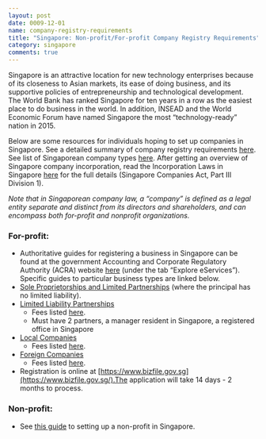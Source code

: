 ```yaml
---
layout: post
date: 0009-12-01
name: company-registry-requirements
title: "Singapore: Non-profit/For-profit Company Registry Requirements"
category: singapore
comments: true
---
```




Singapore is an attractive location for new technology enterprises because of its closeness to Asian markets, its ease of doing business, and its supportive policies of entrepreneurship and technological development. The World Bank has ranked Singapore for ten years in a row as the easiest place to do business in the world. In addition, INSEAD and the World Economic Forum have named Singapore the most “technology-ready” nation in 2015.

Below are some resources for individuals hoping to set up companies in Singapore.
See a detailed summary of company registry requirements [here](https://www.guidemesingapore.com/business-guides/incorporation-guides/introduction-to-incorporation/singapore-company-registration-guide).
See list of Singaporean company types [here](https://www.guidemesingapore.com/business-guides/incorporation-guides/introduction-to-incorporation/types-of-business-entities-in-singapore).
After getting an overview of Singapore company incorporation, read the Incorporation Laws in Singapore [here](https://sso.agc.gov.sg/Act/CoA1967#pr17-) for the full details (Singapore Companies Act, Part III Division 1).

*Note that in Singaporean company law, a “company” is defined as a legal entity separate and distinct from its directors and shareholders, and can encompass both for-profit and nonprofit organizations.*

### For-profit:
   * Authoritative guides for registering a business in Singapore can be found at the government Accounting and Corporate Regulatory Authority (ACRA) website [here](https://www.bizfile.gov.sg/) (under the tab “Explore eServices”). Specific guides to particular business types are linked below.  
   * [Sole Proprietorships and Limited Partnerships](https://www.acra.gov.sg/Sole_Proprietorships/) (where the principal has no limited liability). 
   * [Limited Liability Partnerships](https://www.acra.gov.sg/Limited_Liability_Partnerships/) 
      * Fees listed [here](https://www.acra.gov.sg/components/wireframes/howToGuidesSummary.aspx?pageid=1023). 
      * Must have 2 partners, a manager resident in Singapore, a registered office in Singapore 
   * [Local Companies](https://www.acra.gov.sg/Companies/) 
      * Fees listed [here](https://www.acra.gov.sg/Company-Related_fees/). 
   * [Foreign Companies](https://www.acra.gov.sg/Foreign_Companies/) 
      * Fees listed [here](https://www.acra.gov.sg/Company-Related_fees/).	 
   * Registration is online at [https://www.bizfile.gov.sg](https://www.bizfile.gov.sg/).The application will take 14 days - 2 months to process.  
### Non-profit: 
   * See [this guide](https://www.guidemesingapore.com/business-guides/incorporation-guides/other-business-entity-types/setting-up-a-non-profit-entity-in-singapore---part-1) to setting up a non-profit in Singapore. 


